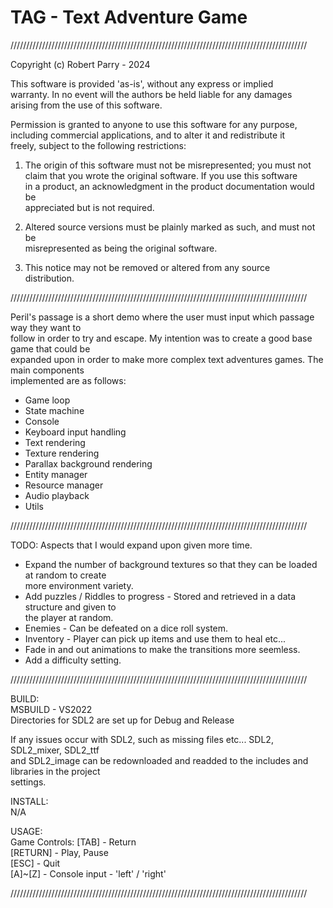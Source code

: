 # TAG - Text Adventure Game

//////////////////////////////////////////////////////////////////////////////////////////////

Copyright (c) Robert Parry - 2024

This software is provided 'as-is', without any express or implied <br />
warranty. In no event will the authors be held liable for any damages <br />
arising from the use of this software. <br />

Permission is granted to anyone to use this software for any purpose, <br />
including commercial applications, and to alter it and redistribute it <br />
freely, subject to the following restrictions: <br />

1. The origin of this software must not be misrepresented; you must not <br />
claim that you wrote the original software. If you use this software <br />
in a product, an acknowledgment in the product documentation would be <br />
appreciated but is not required. <br />

2. Altered source versions must be plainly marked as such, and must not be <br />
misrepresented as being the original software. <br />

3. This notice may not be removed or altered from any source <br />
distribution. <br />

//////////////////////////////////////////////////////////////////////////////////////////////

Peril's passage is a short demo where the user must input which passage way they want to <br />
follow in order to try and escape. My intention was to create a good base game that could be <br />
expanded upon in order to make more complex text adventures games. The main components <br />
implemented are as follows:<br />

- Game loop
- State machine
- Console
- Keyboard input handling
- Text rendering
- Texture rendering
- Parallax background rendering
- Entity manager
- Resource manager
- Audio playback
- Utils

//////////////////////////////////////////////////////////////////////////////////////////////

TODO: Aspects that I would expand upon given more time.<br />
- Expand the number of background textures so that they can be loaded at random to create <br />
    more environment variety.<br />
- Add puzzles / Riddles to progress - Stored and retrieved in a data structure and given to <br />
    the player at random.<br />
- Enemies - Can be defeated on a dice roll system.<br />
- Inventory - Player can pick up items and use them to heal etc...<br />
- Fade in and out animations to make the transitions more seemless.<br />
- Add a difficulty setting.<br />

//////////////////////////////////////////////////////////////////////////////////////////////

BUILD:<br />
MSBUILD - VS2022<br />
Directories for SDL2 are set up for Debug and Release<br />

If any issues occur with SDL2, such as missing files etc... SDL2, SDL2_mixer, SDL2_ttf <br />
and SDL2_image can be redownloaded and readded to the includes and libraries in the project <br />
settings.<br />

INSTALL:<br />
N/A<br />

USAGE:<br />
Game Controls:  [TAB] - Return <br />
                [RETURN] - Play, Pause <br />
                [ESC] - Quit <br />
                [A]~[Z] - Console input - 'left' / 'right' <br />


//////////////////////////////////////////////////////////////////////////////////////////////
